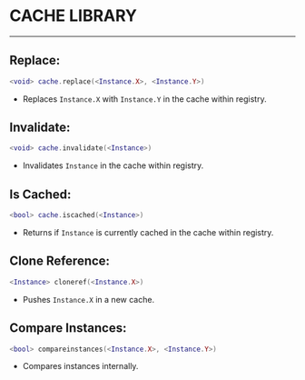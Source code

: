 # CACHE LIBRARY
---

## Replace:
```lua
<void> cache.replace(<Instance.X>, <Instance.Y>)
```
- Replaces `Instance.X` with `Instance.Y` in the cache within registry.

## Invalidate:
```lua
<void> cache.invalidate(<Instance>)
```
- Invalidates `Instance` in the cache within registry.

## Is Cached:
```lua
<bool> cache.iscached(<Instance>)
```
- Returns if `Instance` is currently cached in the cache within registry.

## Clone Reference:
```lua
<Instance> cloneref(<Instance.X>)
```
- Pushes `Instance.X` in a new cache. 

## Compare Instances:
```lua
<bool> compareinstances(<Instance.X>, <Instance.Y>)
```
- Compares instances internally. 